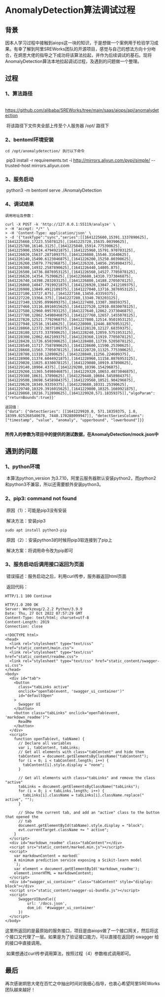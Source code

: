 # AnomalyDetection算法调试过程

## 背景

​	因本人学习过程中接触到aiops这一块的知识，于是想做一个案例用于检验学习成果。有幸了解到阿里SREWorks团队的开源项目，感觉与自己的想法方向十分吻合，在炯思大佬的指导之下成功将该算法拉起，并作为后续调试的基石。现将AnomalyDetection算法本地拉起调试过程，及遇到的问题做一个整理。

## 过程

### 1、算法路径

​	https://github.com/alibaba/SREWorks/tree/main/saas/aiops/api/anomalydetection

​	将该路径下文件夹全部上传至个人服务器 /opt/ 路径下

### 2、bentoml环境安装

 	cd /opt/anomalydetection/ 执行以下命令

​	pip3 install -r requirements.txt -i <http://mirrors.aliyun.com/pypi/simple/> --trusted-host mirrors.aliyun.com

### 3、服务启动

​	python3 -m bentoml serve ./AnomalyDetection

### 4、调试结果

```
调用地址及参数：

curl -X POST -k 'http://127.0.0.1:55119/analyze' \
> -H 'accept: */*' \
> -H 'Content-Type: application/json' \
> -d '{"taskType":"sync","series":[[1641225600,15391.1337890625],[1641225660,17223.55078125],[1641225720,15635.00390625],[1641225780,16146.3125],[1641225840,15914.775390625],[1641225900,15924.4794921875],[1641225960,15791.970703125],[1641226020,15637.287109375],[1641226080,15546.31640625],[1641226140,15490.6123046875],[1641226200,15250.00390625],[1641226260,15079.779296875],[1641226320,14856.2958984375],[1641226380,14932.2587890625],[1641226440,14805.875],[1641226500,14736.8876953125],[1641226560,14527.7705078125],[1641226620,14354.75390625],[1641226680,14310.7373046875],[1641226740,14398.283203125],[1641226800,14188.2705078125],[1641226860,14047.7919921875],[1641226920,13847.2412109375],[1641226980,13849.4912109375],[1641227040,13716.3876953125],[1641227100,13727.875],[1641227160,13450.43359375],[1641227220,13364.375],[1641227280,13340.783203125],[1641227340,13295.099609375],[1641227400,13307.30859375],[1641227460,13116.8916015625],[1641227520,12910.0830078125],[1641227580,12960.095703125],[1641227640,12862.2373046875],[1641227700,12862.5498046875],[1641227760,12657.1455078125],[1641227820,12521.779296875],[1641227880,12514.9501953125],[1641227940,12516.19140625],[1641228000,12446.8876953125],[1641228060,12372.3037109375],[1641228120,12127.68359375],[1641228180,12173.337890625],[1641228240,12059.5751953125],[1641228300,12062.662109375],[1641228360,11919.7705078125],[1641228420,11726.650390625],[1641228480,11739.5205078125],[1641228540,11717.7587890625],[1641228600,11590.25390625],[1641228660,11563.7705078125],[1641228720,11325.775390625],[1641228780,11310.12890625],[1641228840,11256.224609375],[1641228900,11374.6044921875],[1641228960,11158.8876953125],[1641229020,11025.8330078125],[1641229080,10919.87890625],[1641229140,10904.4375],[1641229200,10396.154296875],[1641229260,11365.5498046875],[1641229320,10653.4873046875],[1641229380,10631.37890625],[1641229440,10604.5458984375],[1641229500,10698.5458984375],[1641229560,10521.904296875],[1641229620,10349.93359375],[1641229680,10331.25390625],[1641229740,10329.3916015625],[1641229800,10325.1669921875],[1641229860,10216.712890625],[1641229920,571.18359375]],"algoParam":{"returnBounds":true}}'

返回值：
{"data": {"detectSeries": [[1641229920.0, 571.18359375, 1.0, 18399.025268540678, 7440.170288099947]], "detectSeriesColumns": ["timestamp", "value", "anomaly", "upperbound", "lowerbound"]}}


```

​	**所传入的参数为项目中的提供的测试数据，在AnomalyDetection/mock.json中**

## 遇到的问题

### 1、python环境

​	本算法python_version 为3.7.10，阿里云服务器默认安装python2，而python2和python3不兼容，所以还需要额外安装python3。

### 2、pip3: command not found

​	原因（1）：可能是pip3没有安装

​	解决方法：安装pip3

```
sudo apt install python3-pip
```

​	原因（2）：安装python3的时候将pip3软连接到了pip上

​	解决方案：将调用命令改为pip即可

### 3、服务启动后调用接口返回为页面

​	错误描述：服务启动之后，利用curl传参，服务器返回html页面

​	返回代码：

```
HTTP/1.1 100 Continue

HTTP/1.0 200 OK
Server: Werkzeug/2.2.2 Python/3.9.9
Date: Thu, 27 Oct 2022 07:57:29 GMT
Content-Type: text/html; charset=utf-8
Content-Length: 2019
Connection: close

<!DOCTYPE html>
<head>
  <link rel="stylesheet" type="text/css" href="static_content/main.css">
  <link rel="stylesheet" type="text/css" href="static_content/readme.css">
  <link rel="stylesheet" type="text/css" href="static_content/swagger-ui.css">
</head>
<body>
  <div id="tab">
    <button
      class="tabLinks active"
      onclick="openTab(event, 'swagger_ui_container')"
      id="defaultOpen"
    >
      Swagger UI
    </button>
    <button class="tabLinks" onclick="openTab(event, 'markdown_readme')">
      ReadMe
    </button>
  </div>
  <script>
    function openTab(evt, tabName) {
      // Declare all variables
      var i, tabContent, tabLinks;
      // Get all elements with class="tabContent" and hide them
      tabContent = document.getElementsByClassName("tabContent");
      for (i = 0; i < tabContent.length; i++) {
        tabContent[i].style.display = "none";
      }

      // Get all elements with class="tabLinks" and remove the class "active"
      tabLinks = document.getElementsByClassName("tabLinks");
      for (i = 0; i < tabLinks.length; i++) {
        tabLinks[i].className = tabLinks[i].className.replace(" active", "");
      }

      // Show the current tab, and add an "active" class to the button that opened the
      // tab
      document.getElementById(tabName).style.display = "block";
      evt.currentTarget.className += " active";
    }
  </script>
  <div id="markdown_readme" class="tabContent"></div>
  <script src="static_content/marked.min.js"></script>
  <script>
    var markdownContent = marked(`
    A minimum prediction service exposing a Scikit-learn model
    `);
    var element = document.getElementById('markdown_readme');
    element.innerHTML = markdownContent;
  </script>
  <div id="swagger_ui_container" class="tabContent" style="display: block"></div>
  <script src="static_content/swagger-ui-bundle.js"></script>
  <script>
      SwaggerUIBundle({
          url: '/docs.json',
          dom_id: '#swagger_ui_container'
      })
  </script>
</body>

```

​	这里所返回的是最原始的服务接口，项目是由aiops做了一个接口网关，然后将这个接口又代理了一层。如果是为了验证接口能力，可以直接在返回的 swagger 给的接口中直接调用。

​	如果想通过curl传参调用算法，按照过程（4）参数格式调用即可。

## 最后

​	再次感谢炯思大佬在百忙之中抽出时间对我细心指导，也衷心希望阿里SREWorks团队越来越好！

